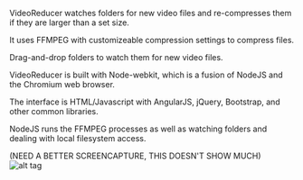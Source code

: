 VideoReducer watches folders for new video files and re-compresses them if they are larger than a set size. 

It uses FFMPEG with customizeable compression settings to compress files.

Drag-and-drop folders to watch them for new video files.

VideoReducer is built with Node-webkit, which is a fusion of NodeJS and the Chromium web browser.

The interface is HTML/Javascript with AngularJS, jQuery, Bootstrap, and other common libraries. 

NodeJS runs the FFMPEG processes as well as watching folders and dealing with local filesystem access.

(NEED A BETTER SCREENCAPTURE, THIS DOESN'T SHOW MUCH)
![alt tag](http://dmtmix.com/dnetapi/getImage/video_reducer1.jpg)
